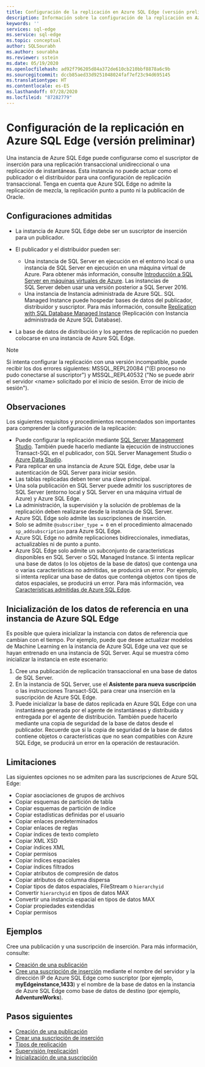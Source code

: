 ```yaml
---
title: Configuración de la replicación en Azure SQL Edge (versión preliminar)
description: Información sobre la configuración de la replicación en Azure SQL Edge (versión preliminar).
keywords: ''
services: sql-edge
ms.service: sql-edge
ms.topic: conceptual
author: SQLSourabh
ms.author: sourabha
ms.reviewer: sstein
ms.date: 05/19/2020
ms.openlocfilehash: ad92f796205d84a372de610cb210bbf8878a6c9b
ms.sourcegitcommit: dccb85aed33d9251048024faf7ef23c94d695145
ms.translationtype: HT
ms.contentlocale: es-ES
ms.lasthandoff: 07/28/2020
ms.locfileid: "87282779"
---
```

# <a name="configure-replication-to-azure-sql-edge-preview"></a>Configuración de la replicación en Azure SQL Edge (versión preliminar) 

Una instancia de Azure SQL Edge puede configurarse como el suscriptor de inserción para una replicación transaccional unidireccional o una replicación de instantáneas. Esta instancia no puede actuar como el publicador o el distribuidor para una configuración de replicación transaccional. Tenga en cuenta que Azure SQL Edge no admite la replicación de mezcla, la replicación punto a punto ni la publicación de Oracle.

## <a name="supported-configurations"></a>Configuraciones admitidas
  
- La instancia de Azure SQL Edge debe ser un suscriptor de inserción para un publicador.
- El publicador y el distribuidor pueden ser:
   - Una instancia de SQL Server en ejecución en el entorno local o una instancia de SQL Server en ejecución en una máquina virtual de Azure. Para obtener más información, consulte [Introducción a SQL Server en máquinas virtuales de Azure](https://docs.microsoft.com/azure/azure-sql/virtual-machines/). Las instancias de SQL Server deben usar una versión posterior a SQL Server 2016.
   - Una instancia de Instancia administrada de Azure SQL. SQL Managed Instance puede hospedar bases de datos del publicador, distribuidor y suscriptor. Para más información, consulte [Replication with SQL Database Managed Instance](https://docs.microsoft.com/azure/sql-database/replication-with-sql-database-managed-instance/) (Replicación con Instancia administrada de Azure SQL Database).

- La base de datos de distribución y los agentes de replicación no pueden colocarse en una instancia de Azure SQL Edge.  

> [!NOTE]
> Si intenta configurar la replicación con una versión incompatible, puede recibir los dos errores siguientes: MSSQL_REPL20084 ("(El proceso no pudo conectarse al suscriptor") y MSSQL_REPL40532 ("No se puede abrir el servidor \<name> solicitado por el inicio de sesión. Error de inicio de sesión").  

## <a name="remarks"></a>Observaciones

Los siguientes requisitos y procedimientos recomendados son importantes para comprender la configuración de la replicación:

- Puede configurar la replicación mediante [SQL Server Management Studio](https://docs.microsoft.com/sql/ssms/download-sql-server-management-studio-ssms). También puede hacerlo mediante la ejecución de instrucciones Transact-SQL en el publicador, con SQL Server Management Studio o [Azure Data Studio](https://docs.microsoft.com/sql/azure-data-studio/download-azure-data-studio).
- Para replicar en una instancia de Azure SQL Edge, debe usar la autenticación de SQL Server para iniciar sesión.
- Las tablas replicadas deben tener una clave principal.
- Una sola publicación en SQL Server puede admitir los suscriptores de SQL Server (entorno local y SQL Server en una máquina virtual de Azure) y Azure SQL Edge.  
- La administración, la supervisión y la solución de problemas de la replicación deben realizarse desde la instancia de SQL Server.  
- Azure SQL Edge solo admite las suscripciones de inserción.  
- Solo se admite `@subscriber_type = 0` en el procedimiento almacenado `sp_addsubscription` para Azure SQL Edge.  
- Azure SQL Edge no admite replicaciones bidireccionales, inmediatas, actualizables ni de punto a punto.
- Azure SQL Edge solo admite un subconjunto de características disponibles en SQL Server o SQL Managed Instance. Si intenta replicar una base de datos (o los objetos de la base de datos) que contenga una o varias características no admitidas, se producirá un error. Por ejemplo, si intenta replicar una base de datos que contenga objetos con tipos de datos espaciales, se producirá un error. Para más información, vea [Características admitidas de Azure SQL Edge](features.md).

## <a name="initialize-reference-data-on-an-instance-of-azure-sql-edge"></a>Inicialización de los datos de referencia en una instancia de Azure SQL Edge

Es posible que quiera inicializar la instancia con datos de referencia que cambian con el tiempo. Por ejemplo, puede que desee actualizar modelos de Machine Learning en la instancia de Azure SQL Edge una vez que se hayan entrenado en una instancia de SQL Server. Aquí se muestra cómo inicializar la instancia en este escenario:

1. Cree una publicación de replicación transaccional en una base de datos de SQL Server.  
2. En la instancia de SQL Server, use el **Asistente para nueva suscripción** o las instrucciones Transact-SQL para crear una inserción en la suscripción de Azure SQL Edge.  
3. Puede inicializar la base de datos replicada en Azure SQL Edge con una instantánea generada por el agente de instantáneas y distribuida y entregada por el agente de distribución. También puede hacerlo mediante una copia de seguridad de la base de datos desde el publicador. Recuerde que si la copia de seguridad de la base de datos contiene objetos o características que no sean compatibles con Azure SQL Edge, se producirá un error en la operación de restauración.

## <a name="limitations"></a>Limitaciones

Las siguientes opciones no se admiten para las suscripciones de Azure SQL Edge:

- Copiar asociaciones de grupos de archivos  
- Copiar esquemas de partición de tabla  
- Copiar esquemas de partición de índice  
- Copiar estadísticas definidas por el usuario  
- Copiar enlaces predeterminados  
- Copiar enlaces de reglas  
- Copiar índices de texto completo  
- Copiar XML XSD  
- Copiar índices XML  
- Copiar permisos  
- Copiar índices espaciales  
- Copiar índices filtrados  
- Copiar atributos de compresión de datos  
- Copiar atributos de columna dispersa  
- Copiar tipos de datos espaciales, FileStream o `hierarchyid`
- Convertir `hierarchyid` en tipos de datos MAX  
- Convertir una instancia espacial en tipos de datos MAX  
- Copiar propiedades extendidas  
- Copiar permisos  

## <a name="examples"></a>Ejemplos

Cree una publicación y una suscripción de inserción. Para más información, consulte:
  
- [Creación de una publicación](https://docs.microsoft.com/sql/relational-databases/replication/publish/create-a-publication)
- [Cree una suscripción de inserción](https://docs.microsoft.com/sql/relational-databases/replication/create-a-push-subscription/) mediante el nombre del servidor y la dirección IP de Azure SQL Edge como suscriptor (por ejemplo, **myEdgeinstance,1433**) y el nombre de la base de datos en la instancia de Azure SQL Edge como base de datos de destino (por ejemplo, **AdventureWorks**).  

## <a name="next-steps"></a>Pasos siguientes  

- [Creación de una publicación](https://docs.microsoft.com/sql/relational-databases/replication/publish/create-a-publication)
- [Crear una suscripción de inserción](https://docs.microsoft.com/sql/relational-databases/replication/create-a-push-subscription/)
- [Tipos de replicación](https://docs.microsoft.com/sql/relational-databases/replication/types-of-replication)
- [Supervisión (replicación)](https://docs.microsoft.com/sql/relational-databases/replication/monitor/monitoring-replication)
- [Inicialización de una suscripción](https://docs.microsoft.com/sql/relational-databases/replication/initialize-a-subscription)  



